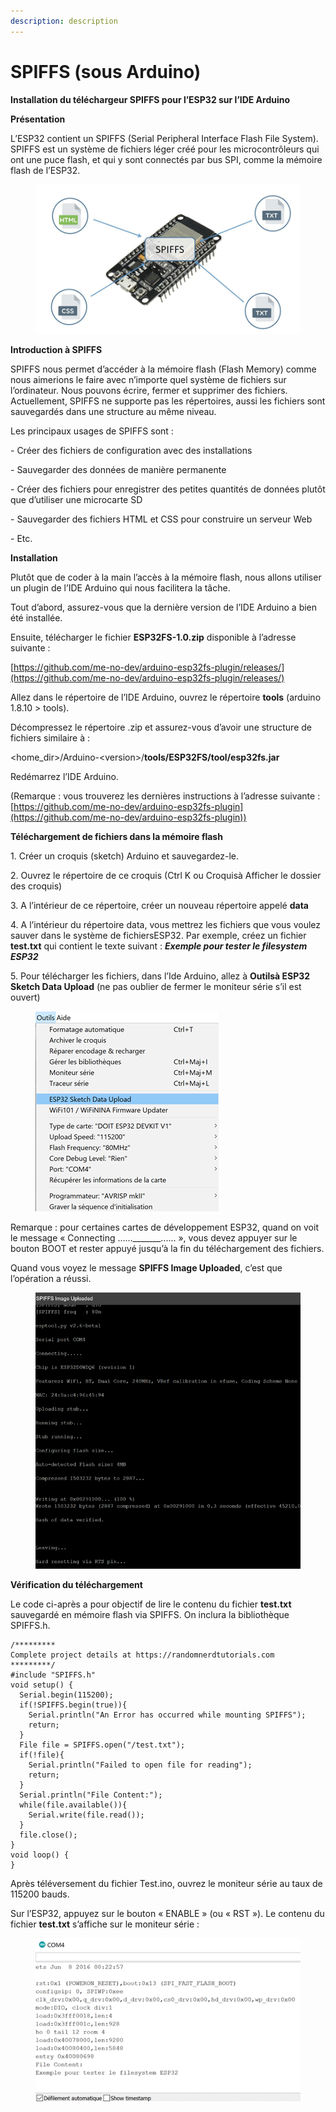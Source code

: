 ```yaml
---
description: description
---
```


# SPIFFS (sous Arduino)

**Installation du téléchargeur SPIFFS pour l’ESP32 sur l’IDE Arduino**

**Présentation**

L’ESP32 contient un SPIFFS (Serial Peripheral Interface Flash File System). SPIFFS est un système de fichiers léger créé pour les microcontrôleurs qui ont une puce flash, et qui y sont connectés par bus SPI, comme la mémoire flash de l’ESP32.

<figure><img src=".gitbook/assets/image (6).png" alt=""><figcaption></figcaption></figure>

**Introduction à SPIFFS**

SPIFFS nous permet d’accéder à la mémoire flash (Flash Memory) comme nous aimerions le faire avec n’importe quel système de fichiers sur l’ordinateur. Nous pouvons écrire, fermer et supprimer des fichiers. Actuellement, SPIFFS ne supporte pas les répertoires, aussi les fichiers sont sauvegardés dans une structure au même niveau.

Les principaux usages de SPIFFS sont :

\-        Créer des fichiers de configuration avec des installations

\-        Sauvegarder des données de manière permanente

\-        Créer des fichiers pour enregistrer des petites quantités de données plutôt que d’utiliser une microcarte SD

\-        Sauvegarder des fichiers HTML et CSS pour construire un serveur Web

\-        Etc.

**Installation**

Plutôt que de coder à la main l’accès à la mémoire flash, nous allons utiliser un plugin de l’IDE Arduino qui nous facilitera la tâche.

Tout d’abord, assurez-vous que la dernière version de l’IDE Arduino a bien été installée.

Ensuite, télécharger le fichier **ESP32FS-1.0.zip** disponible à l’adresse suivante :

[https://github.com/me-no-dev/arduino-esp32fs-plugin/releases/](https://github.com/me-no-dev/arduino-esp32fs-plugin/releases/)

Allez dans le répertoire de l’IDE Arduino, ouvrez le répertoire **tools** (arduino 1.8.10 > tools).

Décompressez le répertoire .zip et assurez-vous d’avoir une structure de fichiers similaire à :

\<home\_dir>/Arduino-\<version>/**tools/ESP32FS/tool/esp32fs.jar**

Redémarrez l’IDE Arduino.

(Remarque : vous trouverez les dernières instructions à l’adresse suivante : [https://github.com/me-no-dev/arduino-esp32fs-plugin](https://github.com/me-no-dev/arduino-esp32fs-plugin))

**Téléchargement de fichiers dans la mémoire flash**

1\.     Créer un croquis (sketch) Arduino et sauvegardez-le.

2\.     Ouvrez le répertoire de ce croquis (Ctrl K ou Croquisà Afficher le dossier des croquis)

3\.     A l’intérieur de ce répertoire, créer un nouveau répertoire appelé **data**

4\.     A l’intérieur du répertoire data, vous mettrez les fichiers que vous voulez sauver dans le système de fichiersESP32. Par exemple, créez un fichier **test.txt** qui contient le texte suivant : _**Exemple pour tester le filesystem ESP32**_

5\.     Pour télécharger les fichiers, dans l’Ide Arduino, allez à **Outilsà ESP32 Sketch Data Upload** (ne pas oublier de fermer le moniteur série s’il est ouvert)

<figure><img src=".gitbook/assets/image (2).png" alt=""><figcaption></figcaption></figure>

Remarque : pour certaines cartes de développement ESP32, quand on voit le message « Connecting ……\_\_\_\_\_\_\_...... », vous devez appuyer sur le bouton BOOT et rester appuyé jusqu’à la fin du téléchargement des fichiers.

Quand vous voyez le message **SPIFFS Image Uploaded**, c’est que l’opération a réussi.

<figure><img src=".gitbook/assets/image (4).png" alt=""><figcaption></figcaption></figure>

**Vérification du téléchargement**

Le code ci-après a pour objectif de lire le contenu du fichier **test.txt** sauvegardé en mémoire flash via SPIFFS. On inclura la bibliothèque SPIFFS.h.

```arduino
/*********
Complete project details at https://randomnerdtutorials.com 
*********/
#include "SPIFFS.h"
void setup() {
  Serial.begin(115200);
  if(!SPIFFS.begin(true)){
    Serial.println("An Error has occurred while mounting SPIFFS");
    return;
  }
  File file = SPIFFS.open("/test.txt");
  if(!file){
    Serial.println("Failed to open file for reading");
    return;
  }
  Serial.println("File Content:");
  while(file.available()){
    Serial.write(file.read());
  }
  file.close();
}
void loop() {
}
```

Après téléversement du fichier Test.ino, ouvrez le moniteur série au taux de 115200 bauds.

Sur l’ESP32, appuyez sur le bouton « ENABLE » (ou « RST »). Le contenu du fichier **test.txt** s’affiche sur le moniteur série :

<figure><img src=".gitbook/assets/image (1).png" alt=""><figcaption></figcaption></figure>
